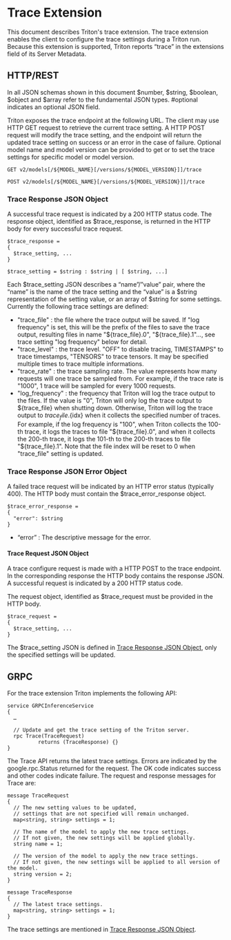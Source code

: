 <!--
# Copyright (c) 2022, NVIDIA CORPORATION & AFFILIATES. All rights reserved.
#
# Redistribution and use in source and binary forms, with or without
# modification, are permitted provided that the following conditions
# are met:
#  * Redistributions of source code must retain the above copyright
#    notice, this list of conditions and the following disclaimer.
#  * Redistributions in binary form must reproduce the above copyright
#    notice, this list of conditions and the following disclaimer in the
#    documentation and/or other materials provided with the distribution.
#  * Neither the name of NVIDIA CORPORATION nor the names of its
#    contributors may be used to endorse or promote products derived
#    from this software without specific prior written permission.
#
# THIS SOFTWARE IS PROVIDED BY THE COPYRIGHT HOLDERS ``AS IS'' AND ANY
# EXPRESS OR IMPLIED WARRANTIES, INCLUDING, BUT NOT LIMITED TO, THE
# IMPLIED WARRANTIES OF MERCHANTABILITY AND FITNESS FOR A PARTICULAR
# PURPOSE ARE DISCLAIMED.  IN NO EVENT SHALL THE COPYRIGHT OWNER OR
# CONTRIBUTORS BE LIABLE FOR ANY DIRECT, INDIRECT, INCIDENTAL, SPECIAL,
# EXEMPLARY, OR CONSEQUENTIAL DAMAGES (INCLUDING, BUT NOT LIMITED TO,
# PROCUREMENT OF SUBSTITUTE GOODS OR SERVICES; LOSS OF USE, DATA, OR
# PROFITS; OR BUSINESS INTERRUPTION) HOWEVER CAUSED AND ON ANY THEORY
# OF LIABILITY, WHETHER IN CONTRACT, STRICT LIABILITY, OR TORT
# (INCLUDING NEGLIGENCE OR OTHERWISE) ARISING IN ANY WAY OUT OF THE USE
# OF THIS SOFTWARE, EVEN IF ADVISED OF THE POSSIBILITY OF SUCH DAMAGE.
-->

# Trace Extension

This document describes Triton's trace extension. The trace extension enables
the client to configure the trace settings during a Triton run. Because this
extension is supported, Triton reports “trace” in the extensions field of
its Server Metadata.

## HTTP/REST

In all JSON schemas shown in this document $number, $string, $boolean,
$object and $array refer to the fundamental JSON types. #optional
indicates an optional JSON field.

Triton exposes the trace endpoint at the following URL. The client may use
HTTP GET request to retrieve the current trace setting. A HTTP POST request
will modify the trace setting, and the endpoint will return the updated trace
setting on success or an error in the case of failure. Optional model name and
model version can be provided to get or to set the trace settings for specific
model or model version.

```
GET v2/models[/${MODEL_NAME}[/versions/${MODEL_VERSION}]]/trace

POST v2/models[/${MODEL_NAME}[/versions/${MODEL_VERSION}]]/trace
```

### Trace Response JSON Object

A successful trace request is indicated by a 200 HTTP status
code. The response object, identified as $trace_response, is
returned in the HTTP body for every successful trace request.

```
$trace_response =
{
  $trace_setting, ...
}

$trace_setting = $string : $string | [ $string, ...]
```

Each $trace_setting JSON describes a “name”/”value” pair, where the “name” is
the name of the trace setting and the “value” is a $string representation of the
setting value, or an array of $string for some settings. Currently the following
trace settings are defined:

- "trace_file" : the file where the trace output will be saved. If
"log frequency" is set, this will be the prefix of the files to save the
trace output, resulting files in name "${trace_file}.0", "${trace_file}.1"...,
see trace setting "log frequency" below for detail.
- "trace_level" : the trace level. "OFF" to disable tracing,
TIMESTAMPS" to trace timestamps, "TENSORS" to trace tensors.
It may be specified multiple times to trace multiple informations.
- "trace_rate" : the trace sampling rate. The value represents how many requests
will one trace be sampled from. For example, if the trace rate is "1000",
1 trace will be sampled for every 1000 requests.
- "log_frequency" : the frequency that Triton will log the
trace output to the files. If the value is "0", Triton will only log
the trace output to ${trace_file} when shutting down. Otherwise, Triton will log
the trace output to ${trace_file}.${idx} when it collects
the specified number of traces. For example, if the log frequency is "100",
when Triton collects the 100-th trace, it logs the traces to file
"${trace_file}.0", and when it collects the 200-th trace, it logs the 101-th to
the 200-th traces to file "${trace_file}.1". Note that the file index will be
reset to 0 when "trace_file" setting is updated.


### Trace Response JSON Error Object

A failed trace request will be indicated by an HTTP error status
(typically 400). The HTTP body must contain the
$trace_error_response object.

```
$trace_error_response =
{
  "error": $string
}
```

- “error” : The descriptive message for the error.

#### Trace Request JSON Object

A trace configure request is made with a HTTP POST to
the trace endpoint. In the corresponding response the HTTP body contains the
response JSON. A successful request is indicated by a 200 HTTP status code.

The request object, identified as
$trace_request must be provided in the HTTP
body.

```
$trace_request =
{
  $trace_setting, ...
}
```

The $trace_setting JSON is defined in
[Trace Response JSON Object](#Trace-Response-JSON-bject), only the specified
settings will be updated.

## GRPC

For the trace extension Triton implements the following API:

```
service GRPCInferenceService
{
  …

  // Update and get the trace setting of the Triton server.
  rpc Trace(TraceRequest)
          returns (TraceResponse) {}
}
```

The Trace API returns the latest trace settings. Errors are indicated
by the google.rpc.Status returned for the request. The OK code
indicates success and other codes indicate failure. The request and
response messages for Trace are:

```
message TraceRequest
{
  // The new setting values to be updated,
  // settings that are not specified will remain unchanged.
  map<string, string> settings = 1;

  // The name of the model to apply the new trace settings.
  // If not given, the new settings will be applied globally.
  string name = 1;

  // The version of the model to apply the new trace settings.
  // If not given, the new settings will be applied to all version of the model.
  string version = 2;
}

message TraceResponse
{
  // The latest trace settings.
  map<string, string> settings = 1;
}
```

The trace settings are mentioned in
[Trace Response JSON Object](#Trace-Response-JSON-bject).

